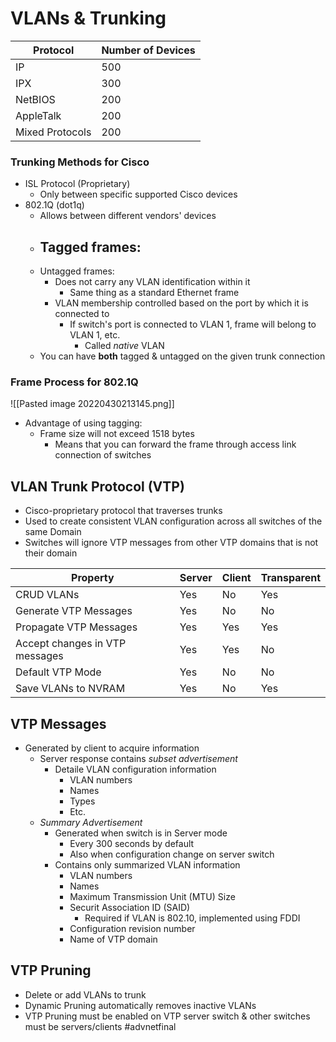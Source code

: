 # VLANs & Trunking
| Protocol        | Number of Devices |
| --------------- | ----------------- |
| IP              | 500               |
| IPX             | 300               |
| NetBIOS         | 200               |
| AppleTalk       | 200               |
| Mixed Protocols | 200               | 

### Trunking Methods for Cisco 
- ISL Protocol (Proprietary)
	- Only between specific supported Cisco devices
- 802.1Q (dot1q)
	- Allows between different vendors' devices
	- Tagged frames:
		- 
	- Untagged frames:
		- Does not carry any VLAN identification within it
			- Same thing as a standard Ethernet frame
		- VLAN membership controlled based on the port by which it is connected to
			- If switch's port is connected to VLAN 1, frame will belong to VLAN 1, etc.
				- Called *native* VLAN
	- You can have **both** tagged & untagged on the given trunk connection

### Frame Process for 802.1Q
![[Pasted image 20220430213145.png]]

- Advantage of using tagging:
	- Frame size will not exceed 1518 bytes
		- Means that you can forward the frame through access link connection of switches
## VLAN Trunk Protocol (VTP)
- Cisco-proprietary protocol that traverses trunks
- Used to create consistent VLAN configuration across all switches of the same Domain
- Switches will ignore VTP messages from other VTP domains that is not their domain

| Property                       | Server | Client | Transparent |
| ------------------------------ | ------ | ------ | ----------- |
| CRUD VLANs                     | Yes    | No     | Yes         |
| Generate VTP Messages          | Yes    | No     | No          |
| Propagate VTP Messages         | Yes    | Yes    | Yes         |
| Accept changes in VTP messages | Yes    | Yes    | No          |
| Default VTP Mode               | Yes    | No     | No          |
| Save VLANs to NVRAM            | Yes    | No     | Yes         |

## VTP Messages
- Generated by client to acquire information
	- Server response contains *subset advertisement*
		- Detaile VLAN configuration information
			- VLAN numbers
			- Names
			- Types
			- Etc.
	- *Summary Advertisement*
		- Generated when switch is in Server mode
			- Every 300 seconds by default
			- Also when configuration change on server switch
		- Contains only summarized VLAN information
			- VLAN numbers
			- Names
			- Maximum Transmission Unit (MTU) Size
			- Securit Association ID (SAID) 
				- Required if VLAN is 802.10, implemented using FDDI
			- Configuration revision number
			- Name of VTP domain

## VTP Pruning
- Delete or add VLANs to trunk
- Dynamic Pruning automatically removes inactive VLANs 
- VTP Pruning must be enabled on VTP server switch & other switches must be servers/clients
#advnetfinal 